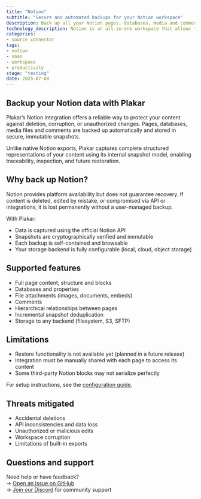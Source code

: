 ```yaml
---
title: "Notion"
subtitle: "Secure and automated backups for your Notion workspace"
description: Back up all your Notion pages, databases, media and comments using Plakar. Immutable, encrypted, and restorable to any workspace.
technology_description: Notion is an all-in-one workspace that allows teams to write, plan, and organize everything from docs and wikis to project management boards.
categories:
- source connector
tags:
- notion
- saas
- workspace
- productivity
stage: "testing"
date: 2025-07-08
---
```

## Backup your Notion data with Plakar

Plakar’s Notion integration offers a reliable way to protect your content against deletion, corruption, or unauthorized changes. Pages, databases, media files and comments are backed up automatically and stored in secure, immutable snapshots.

Unlike native Notion exports, Plakar captures complete structured representations of your content using its internal snapshot model, enabling traceability, inspection, and future restoration.

## Why back up Notion?

Notion provides platform availability but does not guarantee recovery. If content is deleted, edited by mistake, or compromised via API or integrations, it is lost permanently without a user-managed backup.

With Plakar:

- Data is captured using the official Notion API
- Snapshots are cryptographically verified and immutable
- Each backup is self-contained and browsable
- Your storage backend is fully configurable (local, cloud, object storage)

## Supported features

- Full page content, structure and blocks
- Databases and properties
- File attachments (images, documents, embeds)
- Comments
- Hierarchical relationships between pages
- Incremental snapshot deduplication
- Storage to any backend (filesystem, S3, SFTP)

## Limitations

- Restore functionality is not available yet (planned in a future release)
- Integration must be manually shared with each page to access its content
- Some third-party Notion blocks may not serialize perfectly

For setup instructions, see the [configuration guide](/docs/main/integrations/notion).

## Threats mitigated

- Accidental deletions
- API inconsistencies and data loss
- Unauthorized or malicious edits
- Workspace corruption
- Limitations of built-in exports

## Questions and support

Need help or have feedback?  
→ [Open an issue on GitHub](https://github.com/PlakarKorp/integration-notion/issues/new)  
→ [Join our Discord](https://discord.gg/xjkbsWgyDZ) for community support
